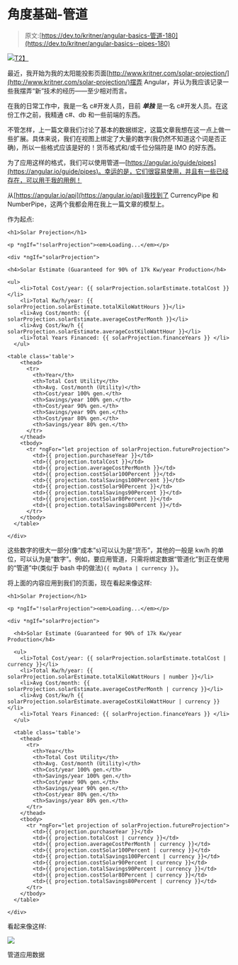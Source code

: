 # 角度基础-管道

> 原文:[https://dev.to/kritner/angular-basics-管道-180](https://dev.to/kritner/angular-basics--pipes-180)

[![](../Images/167376f98eeda2bf06590901f05908e1.png)T2】](https://res.cloudinary.com/practicaldev/image/fetch/s--aIaj3CFg--/c_limit%2Cf_auto%2Cfl_progressive%2Cq_auto%2Cw_880/https://cdn-images-1.medium.com/max/250/0%2AlJSPbTA4XhBThbML.png)

最近，我开始为我的太阳能投影页面[http://www.kritner.com/solar-projection/](http://www.kritner.com/solar-projection/)摆弄 Angular，并认为我应该记录一些我摆弄“新”技术的经历——至少相对而言。

在我的日常工作中，我是一名 c#开发人员，目前 ***单独*** 是一名 c#开发人员。在这份工作之前，我精通 c#、db 和一些前端的东西。

不管怎样，上一篇文章我们讨论了基本的数据绑定，这篇文章我想在这一点上做一些扩展。具体来说，我们在视图上绑定了大量的数字(我仍然不知道这个词是否正确)，所以一些格式应该是好的！货币格式和/或千位分隔符是 IMO 的好东西。

为了应用这样的格式，我们可以使用管道—[https://angular.io/guide/pipes](https://angular.io/guide/pipes)。幸运的是，它们很容易使用，并且有一些已经存在，可以用于我的用例！

从[https://angular.io/api](https://angular.io/api)我找到了 CurrencyPipe 和 NumberPipe，这两个我都会用在我上一篇文章的模型上。

作为起点:

```
<h1>Solar Projection</h1>

<p *ngIf="!solarProjection"><em>Loading...</em></p>

<div *ngIf="solarProjection">

<h4>Solar Estimate (Guaranteed for 90% of 17k Kw/year Production</h4>

<ul>
    <li>Total Cost/year: {{ solarProjection.solarEstimate.totalCost }}</li>
    <li>Total Kw/h/year: {{ solarProjection.solarEstimate.totalKiloWattHours }}</li>
    <li>Avg Cost/month: {{ solarProjection.solarEstimate.averageCostPerMonth }}</li>
    <li>Avg Cost/kw/h {{ solarProjection.solarEstimate.averageCostKiloWattHour }}</li>
    <li>Total Years Financed: {{ solarProjection.financeYears }} </li>
  </ul>

<table class='table'>
    <thead>
      <tr>
        <th>Year</th>
        <th>Total Cost Utility</th>
        <th>Avg. Cost/month (Utility)</th>
        <th>Cost/year 100% gen.</th>
        <th>Savings/year 100% gen.</th>
        <th>Cost/year 90% gen.</th>
        <th>Savings/year 90% gen.</th>
        <th>Cost/year 80% gen.</th>
        <th>Savings/year 80% gen.</th>
      </tr>
    </thead>
    <tbody>
      <tr *ngFor="let projection of solarProjection.futureProjection">
        <td>{{ projection.purchaseYear }}</td>
        <td>{{ projection.totalCost }}</td>
        <td>{{ projection.averageCostPerMonth }}</td>
        <td>{{ projection.costSolar100Percent }}</td>
        <td>{{ projection.totalSavings100Percent }}</td>
        <td>{{ projection.costSolar90Percent }}</td>
        <td>{{ projection.totalSavings90Percent }}</td>
        <td>{{ projection.costSolar80Percent }}</td>
        <td>{{ projection.totalSavings80Percent }}</td>
      </tr>
    </tbody>
  </table>

</div> 
```

这些数字的很大一部分(像“成本”s)可以认为是“货币”，其他的一般是 kw/h 的单位，可以认为是“数字”。例如，要应用管道，只需将绑定数据“管道化”到正在使用的“管道”中(类似于 bash 中的做法)`{{ myData | currency }}`。

将上面的内容应用到我们的页面，现在看起来像这样:

```
<h1>Solar Projection</h1>

<p *ngIf="!solarProjection"><em>Loading...</em></p>

<div *ngIf="solarProjection">

  <h4>Solar Estimate (Guaranteed for 90% of 17k Kw/year Production</h4>

  <ul>
    <li>Total Cost/year: {{ solarProjection.solarEstimate.totalCost | currency }}</li>
    <li>Total Kw/h/year: {{ solarProjection.solarEstimate.totalKiloWattHours | number }}</li>
    <li>Avg Cost/month: {{ solarProjection.solarEstimate.averageCostPerMonth | currency }}</li>
    <li>Avg Cost/kw/h {{ solarProjection.solarEstimate.averageCostKiloWattHour | currency }}</li>
    <li>Total Years Financed: {{ solarProjection.financeYears }} </li>
  </ul>

  <table class='table'>
    <thead>
      <tr>
        <th>Year</th>
        <th>Total Cost Utility</th>
        <th>Avg. Cost/month (Utility)</th>
        <th>Cost/year 100% gen.</th>
        <th>Savings/year 100% gen.</th>
        <th>Cost/year 90% gen.</th>
        <th>Savings/year 90% gen.</th>
        <th>Cost/year 80% gen.</th>
        <th>Savings/year 80% gen.</th>
      </tr>
    </thead>
    <tbody>
      <tr *ngFor="let projection of solarProjection.futureProjection">
        <td>{{ projection.purchaseYear }}</td>
        <td>{{ projection.totalCost | currency }}</td>
        <td>{{ projection.averageCostPerMonth | currency }}</td>
        <td>{{ projection.costSolar100Percent | currency }}</td>
        <td>{{ projection.totalSavings100Percent | currency }}</td>
        <td>{{ projection.costSolar90Percent | currency }}</td>
        <td>{{ projection.totalSavings90Percent | currency }}</td>
        <td>{{ projection.costSolar80Percent | currency }}</td>
        <td>{{ projection.totalSavings80Percent | currency }}</td>
      </tr>
    </tbody>
  </table>

</div> 
```

看起来像这样:

[![](../Images/2472c58bf2e05b385089b1b50284e3c3.png)](https://res.cloudinary.com/practicaldev/image/fetch/s--9GI5RAx0--/c_limit%2Cf_auto%2Cfl_progressive%2Cq_auto%2Cw_880/https://cdn-images-1.medium.com/max/702/1%2AkWFCTJX0jRB3nX753Nb8rw.png) 

<figcaption>管道应用数据</figcaption>